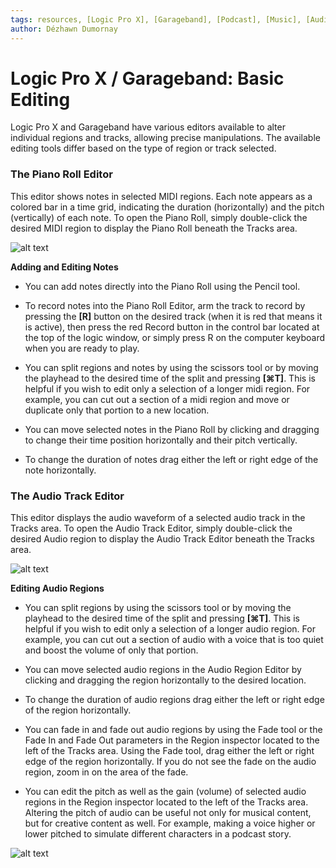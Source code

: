 ```yaml
---
tags: resources, [Logic Pro X], [Garageband], [Podcast], [Music], [Audio], [MIDI]
author: Dézhawn Dumornay
---
```

# Logic Pro X / Garageband: Basic Editing

Logic Pro X and Garageband have various editors available to alter individual regions and tracks, allowing precise manipulations. The available editing tools differ based on the type of region or track selected.

### **The Piano Roll Editor**

This editor shows notes in selected MIDI regions. Each note appears as a colored bar in a time grid, indicating the duration (horizontally) and the pitch (vertically) of each note. To open the Piano Roll, simply double-click the desired MIDI region to display the Piano Roll beneath the Tracks area. 

![alt text](https://files.slack.com/files-pri/T0HTW3H0V-F03KFLV45U6/image_from_ios.jpg?pub_secret=a9ea2c4b3c)

**Adding and Editing Notes**

- You can add notes directly into the Piano Roll using the Pencil tool.

- To record notes into the Piano Roll Editor, arm the track to record by pressing the **[R]** button on the desired track (when it is red that means it is active), then press the red Record button in the control bar located at the top of the logic window, or simply press R on the computer keyboard when you are ready to play. 

- You can split regions and notes by using the scissors tool or by moving the playhead to the desired time of the split and pressing **[⌘T]**. This is helpful if you wish to edit only a selection of a longer midi region. For example, you can cut out a section of a midi region and move or duplicate only that portion to a new location.


- You can move selected notes in the Piano Roll by clicking and dragging to change their time position horizontally and their pitch vertically.

- To change the duration of notes drag either the left or right edge of the note horizontally.


### **The Audio Track Editor**

This editor displays the audio waveform of a selected audio track in the Tracks area. To open the Audio Track Editor, simply double-click the desired Audio region to display the Audio Track Editor beneath the Tracks area. 

![alt text](https://files.slack.com/files-pri/T0HTW3H0V-F03KQPN3JE8/image_from_ios.jpg?pub_secret=7b59ea1986)

**Editing Audio Regions**

- You can split regions by using the scissors tool or by moving the playhead to the desired time of the split and pressing **[⌘T]**. This is helpful if you wish to edit only a selection of a longer audio region. For example, you can cut out a section of audio with a voice that is too quiet and boost the volume of only that portion.

- You can move selected audio regions in the Audio Region Editor by clicking and dragging the region horizontally to the desired location.

- To change the duration of audio regions drag either the left or right edge of the region horizontally.

- You can fade in and fade out audio regions by using the Fade tool or the Fade In and Fade Out parameters in the Region inspector located to the left of the Tracks area. Using the Fade tool, drag either the left or right edge of the region horizontally. If you do not see the fade on the audio region, zoom in on the area of the fade.

- You can edit the pitch as well as the gain (volume) of selected audio regions in the Region inspector located to the left of the Tracks area. Altering the pitch of audio can be useful not only for musical content, but for creative content as well. For example, making a voice higher or lower pitched to simulate different characters in a podcast story. 

![alt text](https://files.slack.com/files-pri/T0HTW3H0V-F03KNBB0F5Y/image_from_ios.jpg?pub_secret=f77c1c8373)
